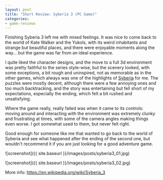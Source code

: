 ```yaml
---
layout: post
title: "Short Review: Syberia 3 (PC Game)"
categories:
- game-reviews
---
```


<p>
Finishing Syberia 3 left me with mixed feelings. It was nice to come back to the world of Kate Walker and the Yukols, with its weird inhabitants and strange but beautiful places, and there were enjoyable moments along the way... but the game was far from an ideal experience.
</p>
<p>
I quite liked the character designs, and the move to a full 3d environment was pretty faithful to the series style-wise, but the scenery looked, with some exceptions, a bit rough and uninspired, not as memorable as in the other games, which always was one of the highlights of <a href="http://blog.binarynonsense.com/2018/09/02/short-review-syberia-pc/">Syberia</a> for me. The puzzles were mostly decent, although there were a few annoying ones and too much backtracking, and the story was entertaining but fell short of my expectations, especially the ending, which felt a bit rushed and unsatisfying. 
</p>
<p>
Where the game really, really failed was when it came to its controls: moving around and interacting with the environment was extremely clunky and frustrating at times, with some of the camera angles making things even worse. I got somewhat used to them, but never felt right.
</p>
<p>
Good enough for someone like me that wanted to go back to the world of Syberia and see what happened after the ending of the second one, but wouldn't recommend it if you are just looking for a good adventure game.
</p>


![screenshot]({{ site.baseurl }}/images/posts/syberia3_01.jpg)

![screenshot]({{ site.baseurl }}/images/posts/syberia3_02.jpg)


<p>More info: <a href="https://en.wikipedia.org/wiki/Syberia_3">https://en.wikipedia.org/wiki/Syberia_3</a><p>
